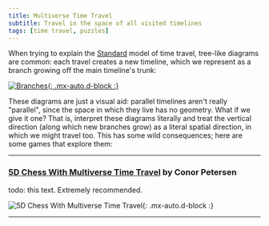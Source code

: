 ```yaml
---
title: Multiverse Time Travel 
subtitle: Travel in the space of all visited timelines
tags: [time travel, puzzles]
---
```


When trying to explain the [Standard](/time-genres/standard) model of time travel, tree-like diagrams are common: each travel creates a new timeline,
which we represent as a branch growing off the main timeline's trunk:

[![Branches](https://thisischris.com/feature/2011/img/timetravel01.gif "Source: thisischris.com"){: .mx-auto.d-block :}](https://thisischris.com/feature/2011/timetravel.html)

These diagrams are just a visual aid: parallel timelines aren't really "parallel", since the space in which they live has no geometry. What if we give
it one? That is, interpret these diagrams literally and treat the vertical direction (along which new branches grow) as a literal spatial direction,
in which we might travel too. This has some wild consequences; here are some games that explore them:

-----

### [5D Chess With Multiverse Time Travel](https://store.steampowered.com/app/1349230/5D_Chess_With_Multiverse_Time_Travel/) by Conor Petersen

todo: this text. Extremely recommended.

![5D Chess With Multiverse Time Travel](https://cdn.akamai.steamstatic.com/steam/apps/1349230/ss_94a8c5ad627363b1d0e9d72a1a5f8db45f2b5f9c.1920x1080.jpg){: .mx-auto.d-block :}

-----
